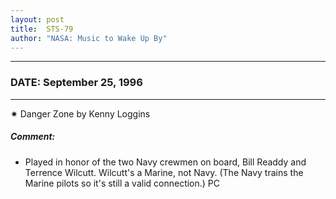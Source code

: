 ```yaml
---
layout: post
title:  STS-79
author: "NASA: Music to Wake Up By"
---
```


----
### DATE: September 25, 1996
----
✷ Danger Zone by Kenny Loggins

##### Comment:
* Played in honor of the two Navy crewmen on board, Bill Readdy and Terrence Wilcutt. Wilcutt's a Marine, not Navy. (The Navy trains the Marine pilots so it's still a valid connection.) PC

